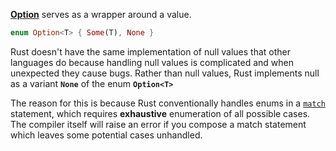 [**Option**](https://doc.rust-lang.org/stable/core/option/index.html) serves as a wrapper around a value.

```rs
enum Option<T> { Some(T), None }
```

Rust doesn't have the same implementation of null values that other languages do because handling null values is complicated and when unexpected they cause bugs.
Rather than null values, Rust implements null as a variant **`None`** of the enum **`Option<T>`**

The reason for this is because Rust conventionally handles enums in a [`match`](#match) statement, which requires **exhaustive** enumeration of all possible cases.
The compiler itself will raise an error if you compose a match statement which leaves some potential cases unhandled.
